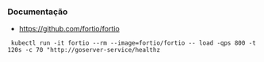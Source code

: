 ### Documentação

- https://github.com/fortio/fortio

```
 kubectl run -it fortio --rm --image=fortio/fortio -- load -qps 800 -t 120s -c 70 "http://goserver-service/healthz
```
